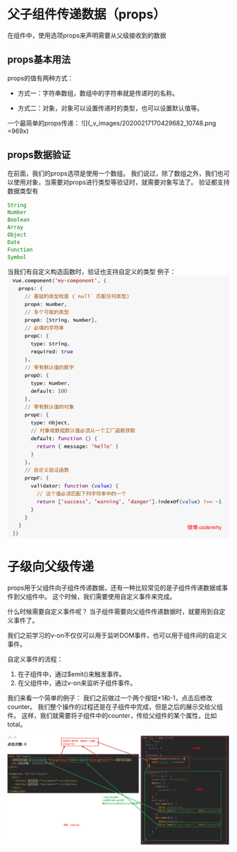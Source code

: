 # 父子组件传递数据（props）

在组件中，使用选项props来声明需要从父级接收到的数据

## props基本用法

props的值有两种方式：
- 方式一：字符串数组，数组中的字符串就是传递时的名称。

- 方式二：对象，对象可以设置传递时的类型，也可以设置默认值等。

一个最简单的props传递：
![](_v_images/20200217170429682_10748.png =969x)

## props数据验证

在前面，我们的props选项是使用一个数组。
我们说过，除了数组之外，我们也可以使用对象，当需要对props进行类型等验证时，就需要对象写法了。
验证都支持数据类型有
```js
String
Number
Boolean
Array
Object
Date
Function
Symbol
```

当我们有自定义构造函数时，验证也支持自定义的类型
例子：
![](_v_images/20200217170635721_3960.png)

# 子级向父级传递

props用于父组件向子组件传递数据，还有一种比较常见的是子组件传递数据或事件到父组件中。 这个时候，我们需要使用自定义事件来完成。

什么时候需要自定义事件呢？
当子组件需要向父组件传递数据时，就要用到自定义事件了。

我们之前学习的v-on不仅仅可以用于监听DOM事件，也可以用于组件间的自定义事件。

自定义事件的流程：
1. 在子组件中，通过$emit()来触发事件。
2. 在父组件中，通过v-on来监听子组件事件。

我们来看一个简单的例子：
我们之前做过一个两个按钮+1和-1，点击后修改counter。
我们整个操作的过程还是在子组件中完成，但是之后的展示交给父组件。
这样，我们就需要将子组件中的counter，传给父组件的某个属性，比如total。

![](_v_images/20200217171243352_32057.png)
